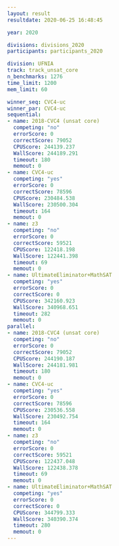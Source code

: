 ```yaml
---
layout: result
resultdate: 2020-06-25 16:48:45

year: 2020

divisions: divisions_2020
participants: participants_2020

division: UFNIA
track: track_unsat_core
n_benchmarks: 1276
time_limit: 1200
mem_limit: 60

winner_seq: CVC4-uc
winner_par: CVC4-uc
sequential:
- name: 2018-CVC4 (unsat core)
  competing: "no"
  errorScore: 0
  correctScore: 79052
  CPUScore: 244139.237
  WallScore: 244189.291
  timeout: 180
  memout: 0
- name: CVC4-uc
  competing: "yes"
  errorScore: 0
  correctScore: 78596
  CPUScore: 230484.538
  WallScore: 230500.304
  timeout: 164
  memout: 0
- name: z3
  competing: "no"
  errorScore: 0
  correctScore: 59521
  CPUScore: 122418.198
  WallScore: 122441.398
  timeout: 69
  memout: 0
- name: UltimateEliminator+MathSAT
  competing: "yes"
  errorScore: 0
  correctScore: 0
  CPUScore: 342160.923
  WallScore: 340968.651
  timeout: 282
  memout: 0
parallel:
- name: 2018-CVC4 (unsat core)
  competing: "no"
  errorScore: 0
  correctScore: 79052
  CPUScore: 244190.187
  WallScore: 244181.981
  timeout: 180
  memout: 0
- name: CVC4-uc
  competing: "yes"
  errorScore: 0
  correctScore: 78596
  CPUScore: 230536.558
  WallScore: 230492.754
  timeout: 164
  memout: 0
- name: z3
  competing: "no"
  errorScore: 0
  correctScore: 59521
  CPUScore: 122437.048
  WallScore: 122438.378
  timeout: 69
  memout: 0
- name: UltimateEliminator+MathSAT
  competing: "yes"
  errorScore: 0
  correctScore: 0
  CPUScore: 344799.333
  WallScore: 340390.374
  timeout: 280
  memout: 0
---
```

